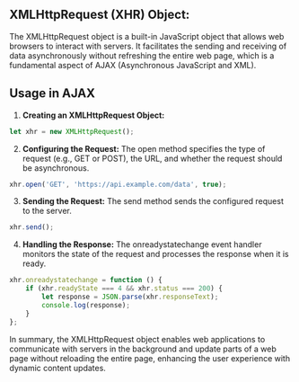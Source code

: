 
## XMLHttpRequest (XHR) Object:
The XMLHttpRequest object is a built-in JavaScript object that allows web browsers to interact with servers. It facilitates the sending and receiving of data asynchronously without refreshing the entire web page, which is a fundamental aspect of AJAX (Asynchronous JavaScript and XML).
## Usage in AJAX
1. **Creating an XMLHttpRequest Object:**
```javascript
let xhr = new XMLHttpRequest();
```
2. **Configuring the Request:** The open method specifies the type of request (e.g., GET or POST), the URL, and whether the request should be asynchronous.
```javascript
xhr.open('GET', 'https://api.example.com/data', true);
```
3. **Sending the Request:** The send method sends the configured request to the server.
```javascript
xhr.send();
```
4. **Handling the Response:** The onreadystatechange event handler monitors the state of the request and processes the response when it is ready.
``` javascript
xhr.onreadystatechange = function () {
    if (xhr.readyState === 4 && xhr.status === 200) {
        let response = JSON.parse(xhr.responseText);
        console.log(response);
    }
};
```
In summary, the XMLHttpRequest object enables web applications to communicate with servers in the background and update parts of a web page without reloading the entire page, enhancing the user experience with dynamic content updates.